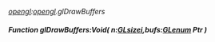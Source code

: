 _[opengl](../../modules/opengl/opengl-module.md):[opengl](../../modules/opengl/opengl-module.md).glDrawBuffers_
##### Function glDrawBuffers:Void( n:[GLsizei](../../modules/opengl/opengl-glsizei.md),bufs:[GLenum](../../modules/opengl/opengl-glenum.md) Ptr )
